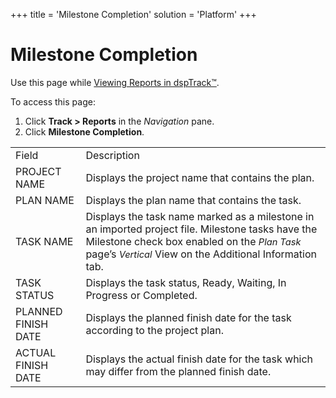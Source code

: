 +++
title = 'Milestone Completion'
solution = 'Platform'
+++

# Milestone Completion

<div class="use">

Use this page while [Viewing Reports in
dspTrack™](../Use_Cases/View_Reports_in_dspTrack.htm).

</div>

To access this page:

1.  Click **Track \> Reports** in the *Navigation* pane.
2.  Click **Milestone
Completion**.

|                     |                                                                                                                                                                                                                                                                                             |
| ------------------- | ------------------------------------------------------------------------------------------------------------------------------------------------------------------------------------------------------------------------------------------------------------------------------------------- |
| Field               | Description                                                                                                                                                                                                                                                                                 |
| PROJECT NAME        | Displays the project name that contains the plan.                                                                                                                                                                                                                                           |
| PLAN NAME           | Displays the plan name that contains the task.                                                                                                                                                                                                                                              |
| TASK NAME           | Displays the task name marked as a milestone in an imported project file. Milestone tasks have the Milestone check box enabled on the *<span style="font-size: 11.0pt;">Plan Task</span>* page’s *<span style="font-size: 11.0pt;">Vertical</span>* View on the Additional Information tab. |
| TASK STATUS         | Displays the task status, Ready, Waiting, In Progress or Completed.                                                                                                                                                                                                                         |
| PLANNED FINISH DATE | Displays the planned finish date for the task according to the project plan.                                                                                                                                                                                                                |
| ACTUAL FINISH DATE  | Displays the actual finish date for the task which may differ from the planned finish date.                                                                                                                                                                                                 |

